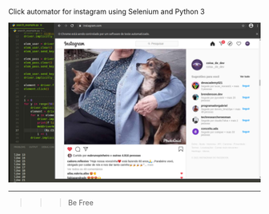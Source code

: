 Click automator for instagram using Selenium and Python 3

<img src = "https://github.com/igorgbr/insta-bot/blob/main/image.png">


-------------------
>>> Be Free
